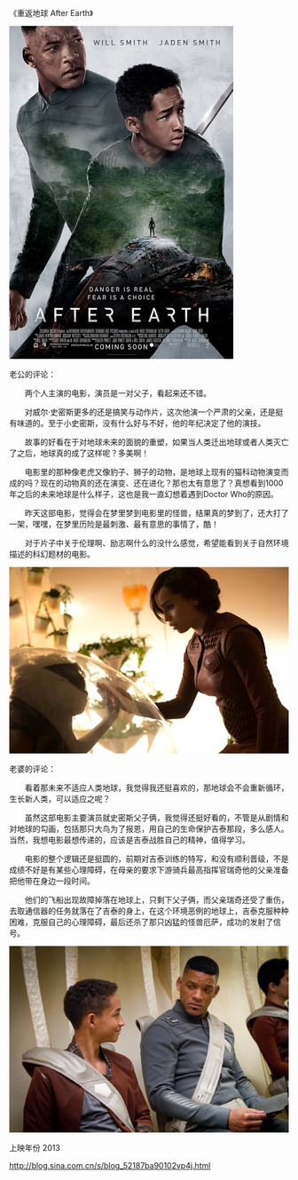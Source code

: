 《重返地球 After Earth》

			
![](./img/001vda4xzy6S7UotBi048&690.jpg)


老公的评论：

　　两个人主演的电影，演员是一对父子，看起来还不错。


　　对威尔·史密斯更多的还是搞笑与动作片，这次他演一个严肃的父亲，还是挺有味道的。至于小史密斯，没有什么好与不好，他的年纪决定了他的演技。

　　故事的好看在于对地球未来的面貌的重塑，如果当人类迁出地球或者人类灭亡了之后，地球真的成了这样呢？多美啊！


　　电影里的那种像老虎又像豹子、狮子的动物，是地球上现有的猫科动物演变而成的吗？现在的动物真的还在演变、还在进化？那也太有意思了？真想看到1000年之后的未来地球是什么样子，这也是我一直幻想着遇到Doctor
Who的原因。


　　昨天这部电影，觉得会在梦里梦到电影里的怪兽，结果真的梦到了，还大打了一架，嘿嘿，在梦里历险是最刺激、最有意思的事情了，酷！

　　对于片子中关于伦理啊、励志啊什么的没什么感觉，希望能看到关于自然环境描述的科幻题材的电影。

![](./img/001vda4xzy6S7Uqh5Tt5b&690.jpg)


老婆的评论：

　　看着那未来不适应人类地球，我觉得我还挺喜欢的，那地球会不会重新循环，生长新人类，可以适应之呢？


　　虽然这部电影主要演员就史密斯父子俩，我觉得还挺好看的，不管是从剧情和对地球的勾画，包括那只大鸟为了报恩，用自己的生命保护吉泰那段，多么感人。当然，我想电影最想传递的，应该是吉泰战胜自己的精神，值得学习。


　　电影的整个逻辑还是挺圆的，前期对吉泰训练的特写，和没有顺利晋级，不是成绩不好是有某些心理障碍，在母亲的要求下游骑兵最高指挥官瑞奇他的父亲准备把他带在身边一段时间。


　　他们的飞船出现故障掉落在地球上，只剩下父子俩，而父亲瑞奇还受了重伤，去取通信器的任务就落在了吉泰的身上，在这个环境恶例的地球上，吉泰克服种种困难，克服自己的心理障碍，最后还杀了那只凶猛的怪兽厄萨，成功的发射了信号。

![](./img/001vda4xzy6S7UqVTXtdb&690.jpg)


上映年份 2013							
		
http://blog.sina.com.cn/s/blog_52187ba90102vp4j.html
